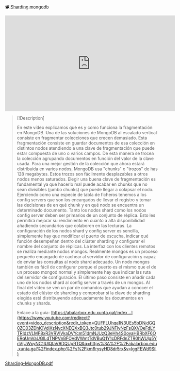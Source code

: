 [📽️ Sharding mongodb](https://www.youtube.com/watch?v=chO3I1vtUAo)

<iframe width="560" height="315" src="https://www.youtube.com/embed/lggFEWd9SiI?si=3wZkAi1GDUaKdtQa" title="YouTube video player" frameborder="0" allow="accelerometer; autoplay; clipboard-write; encrypted-media; gyroscope; picture-in-picture; web-share" allowfullscreen></iframe>

> [!Description]
>
> En este vídeo explicamos qué es y como funciona la fragmentación en MongoDB.
> Una de las soluciones de MongoDB al escalado vertical consiste en fragmentar colecciones que crecen demasiado.
> Esta fragmentación consiste en guardar documentos de esa colección en distintos nodos atendiendo a una clave de fragmentación que puede estar compuesta de uno o varios campos. De esta manera se trocea la colección agrupando documentos en función del valor de la clave usada.
> Para una mejor gestión de la colección que ahora estará distribuida en varios nodos, MongoDB usa "chunks" o "trozos" de has 128 megabytes.
> Estos trozos son fácilmente desplazables a otros nodos menos saturados.
> Elegir una buena clave de fragmentación es fundamental ya que hacerlo mal puede acabar en chunks que no sean divisibles (jumbo chunks) que puede llegar a colapsar el nodo.
> Ejerciendo como una especie de tabla de ficheros tenemos a los config servers que son los encargados de llevar el registro y tomar las decisiones de en qué chunk y en qué nodo se encuentra un determinado documento.
> Tanto los nodos shard como los nodos config server deben ser primarios de un conjunto de réplica. Esto les permitirá mejorar su rendimiento en cuanto a alta disponibilidad añadiendo secundarios que colaboren en las lecturas.
> La configuración de los nodos shard y config server es sencilla, simplemente hay que modificar el puerto de escucha, indicar qué función desempeñan dentro del clúster sharding y configurar el nombre del conjunto de réplicas.
> La interfaz con los clientes remotos se realiza mediante nodos mongos.
> Realmente mongos es un proceso pequeño encargado de cachear al servidor de configuración y capaz de enviar las consultas al nodo shard adecuado. Un nodo mongos también es fácil de configurar porque el puerto es el mismo que el de un proceso mongod normal y simplemente hay que indicar las ruta del servidor de configuración. El último paso consiste en añadir cada uno de los nodos shard al config server a través de un mongos. Al final del vídeo se ven un par de comandos que ayudan a conocer el estado del clúster de sharding y comprobar si la clave de sharding elegida está distribuyendo adecuadamente los documentos en chunks y shards.
>
> Enlace a la guía: [https://abalarbox.edu.xunta.gal/index...](https://www.youtube.com/redirect?event=video_description&redir_token=QUFFLUhqa1N3UEs5bDNjdGQ0ZC03ZDhIOVdiXzNvcXNEQXxBQ3Jtc0tub29JNFlyNzFsQXVOeFdLYTRIdzVLMF8xR3VRVlVkaDVYcm51dmNJUzQ3eHh4S0oyaHBRbXF6OERqUmVaUGlLdTNPVnBFOVdVWmtTdVBuQ1Y1cDRFdnZTR0hWUlg5YnVjUWxyNC1IUlQtaV9DQUpRTQ&q=https%3A%2F%2Fabalarbox.edu.xunta.gal%2Findex.php%2Fs%2Fkm6rysyHD8dr5rx&v=lggFEWd9SiI)

[Sharding-MongoDB.pdf](sbd02-mongodb-sharding.pdf)

